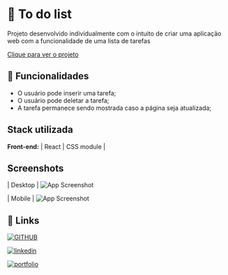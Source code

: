 
# 🎱 To do list

Projeto desenvolvido individualmente com o intuito de criar uma aplicação web com a funcionalidade de uma lista de tarefas

[ Clique para ver o projeto ](https://to-do-list.devvagner.com/)


## 🔰 Funcionalidades 

- O usuário pode inserir uma tarefa;
- O usuário pode deletar a tarefa;
- A tarefa permanece sendo mostrada caso a página seja atualizada;

## Stack utilizada

**Front-end:** | React | CSS module |


## Screenshots

| Desktop |
![App Screenshot](https://i.imgur.com/CNGO3h9.png)

| Mobile |
![App Screenshot](https://i.imgur.com/g2n3nra.png)




## 🔗 Links

[![GITHUB](https://img.shields.io/badge/GitHub-100000?style=for-the-badge&logo=github&logoColor=white)](https://github.com/devvagnerBR/to-do-list)


[![linkedin](https://img.shields.io/badge/linkedin-0A66C2?style=for-the-badge&logo=linkedin&logoColor=white)](https://www.linkedin.com/in/wagner-guimar%C3%A3es-709b66236/)

[![portfolio](https://img.shields.io/badge/my_portfolio-000?style=for-the-badge&logo=ko-fi&logoColor=white)](https://devvagner.com)

